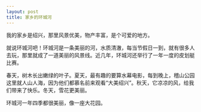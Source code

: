 ```yaml
---
layout: post
title: 家乡的环城河
---
```



我的家乡是绍兴，那里风景优美，物产丰富，是个可爱的地方。

就说环城河吧！环城河是一条美丽的河，水质清澈，每当节假日一到，就有很多人去玩，那里就成了一道美丽的风景线。近几年，环城河还举行了一年一度的皮划艇比赛。

春天，树木长出嫩绿的叶子。夏天，最有趣的要算水幕电影，每到晚上，稽山公园这里就人山人海，因为他们都慕名前来观看“大美绍兴”。秋天，它凉凉的风，给我们带来了快乐。冬天，雪花更美丽。

环城河一年四季都很美丽，像一座大花园。
